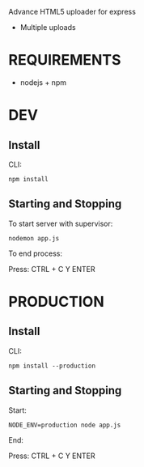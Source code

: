 Advance HTML5 uploader for express

* Multiple uploads 

# REQUIREMENTS

* nodejs + npm

# DEV

## Install

CLI:

`npm install`

## Starting and Stopping

To start server with supervisor:

`nodemon app.js`

To end process: 

Press:
 CTRL + C
 Y
 ENTER

# PRODUCTION

## Install

CLI:

`npm install --production`

## Starting and Stopping

Start:

`NODE_ENV=production node app.js`

End:

Press:
 CTRL + C
 Y
 ENTER


